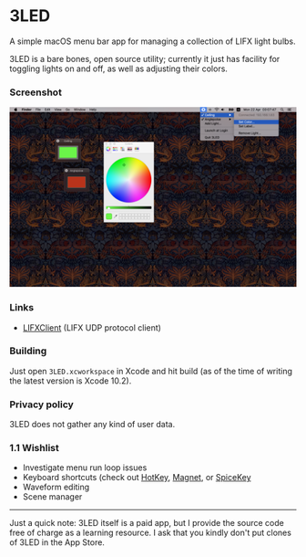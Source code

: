 # 3LED

A simple macOS menu bar app for managing a collection of LIFX light bulbs.

3LED is a bare bones, open source utility; currently it just has facility for toggling lights on and off, as well as adjusting their colors.

### Screenshot

![3LED screenshot](/Screenshot.png?raw=true "3LED screenshot")

### Links

- [LIFXClient](https://github.com/dclelland/LIFXClient) (LIFX UDP protocol client)

### Building

Just open `3LED.xcworkspace` in Xcode and hit build (as of the time of writing the latest version is Xcode 10.2).

### Privacy policy

3LED does not gather any kind of user data.

### 1.1 Wishlist

- Investigate menu run loop issues
- Keyboard shortcuts (check out [HotKey](https://github.com/soffes/HotKey), [Magnet](https://github.com/Clipy/Magnet), or [SpiceKey](https://github.com/Kyome22/SpiceKey)
- Waveform editing
- Scene manager

---

Just a quick note: 3LED itself is a paid app, but I provide the source code free of charge as a learning resource. I ask that you kindly don't put clones of 3LED in the App Store.
